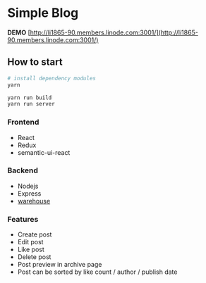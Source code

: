 # Simple Blog
**DEMO**
[http://li1865-90.members.linode.com:3001/](http://li1865-90.members.linode.com:3001/)

## How to start
```sh
# install dependency modules
yarn 

yarn run build
yarn run server
```

### Frontend
* React
* Redux
* semantic-ui-react

### Backend
* Nodejs
* Express
* [warehouse](https://github.com/hexojs/warehouse)

### Features
* Create post
* Edit post
* Like post
* Delete post
* Post preview in archive page
* Post can be sorted by like count / author / publish date

